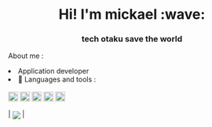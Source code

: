 
<h1 align = "center">Hi! I'm mickael :wave:</h1>
<h3 align = "center"> tech otaku save the world </h3>

About me : 

   <li>Application developer</li>
   <li>🤖 Languages and tools :</li>
  <br>
  <code><img heigth=20px width=20px src="https://cdn.jsdelivr.net/gh/devicons/devicon/icons/spring/spring-original.svg" /></code>
  <code><img heigth=20px width=20px src="https://cdn.jsdelivr.net/gh/devicons/devicon/icons/java/java-original-wordmark.svg" /></code>
  <code><img heigth=20px width=20px src="https://cdn.jsdelivr.net/gh/devicons/devicon/icons/html5/html5-original.svg" /></code>
  <code><img heigth=20px width=20px src="https://cdn.jsdelivr.net/gh/devicons/devicon/icons/css3/css3-original.svg" /></code>
  <code><img heigth=20px width=20px src="https://cdn.jsdelivr.net/gh/devicons/devicon/icons/javascript/javascript-original.svg" /></code>

| <a href="https://github.com/anuraghazra/github-readme-stats"><img align="center" src="https://github-readme-stats.vercel.app/api/top-langs/?username=miclimule&layout=compact&theme=buefy&hide_border=true" /></a> |
